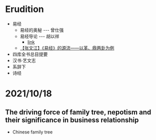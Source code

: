 # Erudition
- 易经
  - 易经的奥秘 --- 曾仕强
  - 易经导论 --- 胡以祥
    - [link](https://www.ouk.edu.tw/FileDownload/Activities/20190614163232134784609.pdf)
  - [【张文江】《易经》的源流——以革、鼎两卦为例](https://www.rujiazg.com/article/18019)
- 四库全书总目提要
- 汉书·艺文志
- 系辞下
- 诗经
# 2021/10/18
## The driving force of family tree, nepotism and their significance in business relationship
- Chinese family tree
